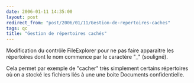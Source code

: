 ```yaml
---
date: 2006-01-11 14:35:00
layout: post
redirect_from: "post/2006/01/11/Gestion-de-repertoires-caches"
tags: qc
title: "Gestion de répertoires cachés"
---
```


Modification du contrôle FileExplorer pour ne pas faire apparaitre les
répertoires dont le nom commence par le caractère "_" (souligné).

Cela permet par exemple de "cacher" très simplement certains répertoires où
on a stocké les fichiers liés à une une boite Documents confidentielle.

